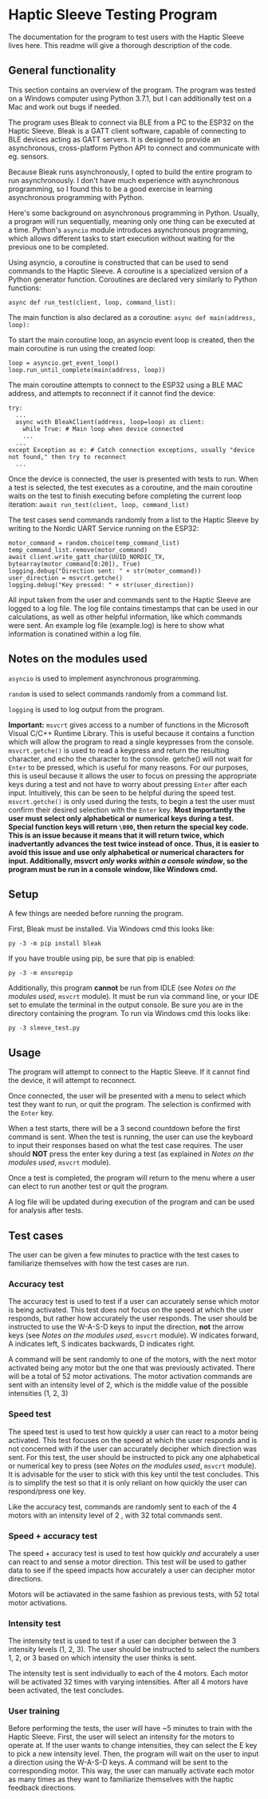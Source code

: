 # Haptic Sleeve Testing Program
The documentation for the program to test users with the Haptic Sleeve lives here. This readme will give a thorough description of the code.

## General functionality
This section contains an overview of the program. The program was tested on a Windows computer using Python 3.7.1, but I can additionally test on a Mac and work out bugs if needed.

The program uses Bleak to connect via BLE from a PC to the ESP32 on the Haptic Sleeve. Bleak is a GATT client software, capable of connecting to BLE devices acting as GATT servers. It is designed to provide an asynchronous, cross-platform Python API to connect and communicate with eg. sensors.

Because Bleak runs asynchronously, I opted to build the entire program to run asynchronously. I don't have much experience with asynchronous programming, so I found this to be a good exercise in learning asynchronous programming with Python.

Here's some background on asynchronous programming in Python. Usually, a program will run sequentially, meaning only one thing can be executed at a time. Python's ```asyncio``` module introduces asynchronous programming, which allows different tasks to start execution without waiting for the previous one to be completed.

Using asyncio, a coroutine is constructed that can be used to send commands to the Haptic Sleeve. A coroutine is a specialized version of a Python generator function. Coroutines are declared very similarly to Python functions:
```
async def run_test(client, loop, command_list):
```
The main function is also declared as a coroutine: ```async def main(address, loop):```

To start the main coroutine loop, an asyncio event loop is created, then the main coroutine is run using the created loop:
```
loop = asyncio.get_event_loop()
loop.run_until_complete(main(address, loop))
```

The main coroutine attempts to connect to the ESP32 using a BLE MAC address, and attempts to reconnect if it cannot find the device: 
```
try:
  ...
  async with BleakClient(address, loop=loop) as client:
    while True: # Main loop when device connected
    ...
  ...
except Exception as e: # Catch connection exceptions, usually "device not found," then try to reconnect
  ...
```

Once the device is connected, the user is presented with tests to run. When a test is selected, the test executes as a coroutine, and the main coroutine waits on the test to finish executing before completing the current loop iteration: ```await run_test(client, loop, command_list)```

The test cases send commands randomly from a list to the Haptic Sleeve by writing to the Nordic UART Service running on the ESP32:
```
motor_command = random.choice(temp_command_list)
temp_command_list.remove(motor_command)
await client.write_gatt_char(UUID_NORDIC_TX, bytearray(motor_command[0:20]), True)
logging.debug("Direction sent: " + str(motor_command))
user_direction = msvcrt.getche()
logging.debug("Key pressed: " + str(user_direction))
```

All input taken from the user and commands sent to the Haptic Sleeve are logged to a log file. The log file contains timestamps that can be used in our calculations, as well as other helpful information, like which commands were sent. An example log file (example.log) is here to show what information is conatined within a log file.

## Notes on the modules used
```asyncio``` is used to implement asynchronous programming.

```random``` is used to select commands randomly from a command list.

```logging``` is used to log output from the program.

**Important:**
```msvcrt``` gives access to a number of functions in the Microsoft Visual C/C++ Runtime Library. This is useful because it contains a function which will allow the program to read a single keypresses from the console.
```msvcrt.getche()``` is used to read a keypress and return the resulting character, and echo the character to the console. getche() will not wait for ```Enter``` to be pressed, which is useful for many reasons. For our purposes, this is useul because it allows the user to focus on pressing the appropriate keys during a test and not have to worry about pressing ```Enter``` after each input. Intuitively, this can be seen to be helpful during the speed test. ```msvcrt.getche()``` is only used during the tests, to begin a test the user must confirm their desired selection with the ```Enter``` key.
**Most importantly the user must select only alphabetical or numerical keys during a test. Special function keys will return ```\000```, then return the special key code. This is an issue because it means that it will return twice, which inadvertantly advances the test twice instead of once. Thus, it is easier to avoid this issue and use only alphabetical or numerical characters for input. Additionally, msvcrt *only works within a console window*, so the program must be run in a console window, like Windows cmd.**

## Setup
A few things are needed before running the program.

First, Bleak must be installed. Via Windows cmd this looks like:
```
py -3 -m pip install bleak
```
If you have trouble using pip, be sure that pip is enabled:
```
py -3 -m ensurepip
```
Additionally, this program **cannot** be run from IDLE (see *Notes on the modules used*, ```msvcrt``` module). It must be run via command line, or your IDE set to emulate the terminal in the output console. Be sure you are in the directory containing the program. To run via Windows cmd this looks like:
```
py -3 sleeve_test.py
```

## Usage
The program will attempt to connect to the Haptic Sleeve. If it cannot find the device, it will attempt to reconnect.

Once connected, the user will be presented with a menu to select which test they want to run, or quit the program. The selection is confirmed with the ```Enter``` key.

When a test starts, there will be a 3 second countdown before the first command is sent. When the test is running, the user can use the keyboard to input their responses based on what the test case requires. The user should **NOT** press the enter key during a test (as explained in *Notes on the modules used*, ```msvcrt``` module).

Once a test is completed, the program will return to the menu where a user can elect to run another test or quit the program.

A log file will be updated during execution of the program and can be used for analysis after tests.

## Test cases
The user can be given a few minutes to practice with the test cases to familiarize themselves with how the test cases are run.

### Accuracy test
The accuracy test is used to test if a user can accurately sense which motor is being activated. This test does not focus on the speed at which the user responds, but rather how accurately the user responds. The user should be instructed to use the W-A-S-D keys to input the direction, **not** the arrow keys (see *Notes on the modules used*, ```msvcrt``` module). W indicates forward, A indicates left, S indicates backwards, D indicates right.

A command will be sent randomly to one of the motors, with the next motor activated being any motor but the one that was previously activated. There will be a total of 52 motor activations. The motor activation commands are sent with an intensity level of 2, which is the middle value of the possible intensities (1, 2, 3)

### Speed test
The speed test is used to test how quickly a user can react to a motor being activated. This test focuses on the speed at which the user responds and is not concerned with if the user can accurately decipher which direction was sent. For this test, the user should be instructed to pick any one alphabetical or numerical key to press (see *Notes on the modules used*, ```msvcrt``` module). It is advisable for the user to stick with this key until the test concludes. This is to simplify the test so that it is only reliant on how quickly the user can respond/press one key.

Like the accuracy test, commands are randomly sent to each of the 4 motors with an intensity level of 2 , with 32 total commands sent.

### Speed + accuracy test
The speed + accuracy test is used to test how quickly *and* accurately a user can react to and sense a motor direction. This test will be used to gather data to see if the speed impacts how accurately a user can decipher motor directions.

Motors will be actiavated in the same fashion as previous tests, with 52 total motor activations.

### Intensity test
The intensity test is used to test if a user can decipher between the 3 intensity levels (1, 2, 3). The user should be instructed to select the numbers 1, 2, or 3 based on which intensity the user thinks is sent.

The intensity test is sent individually to each of the 4 motors. Each motor will be activated 32 times with varying intensities. After all 4 motors have been activated, the test concludes.

### User training
Before performing the tests, the user will have ~5 minutes to train with the Haptic Sleeve. First, the user will select an intensity for the motors to operate at. If the user wants to change intensities, they can select the E key to pick a new intensity level. Then, the program will wait on the user to input a direction using the W-A-S-D keys. A command will be sent to the corresponding motor. This way, the user can manually activate each motor as many times as they want to familiarize themselves with the haptic feedback directions.
